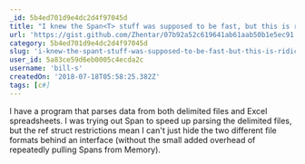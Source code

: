 ```yaml
---
_id: 5b4ed701d9e4dc2d4f97045d
title: "I knew the Span<T> stuff was supposed to be fast, but this is ridiculous!"
url: 'https://gist.github.com/Zhentar/07b92a52c619641ab61aab50b1e5ec91'
category: 5b4ed701d9e4dc2d4f97045d
slug: 'i-knew-the-spant-stuff-was-supposed-to-be-fast-but-this-is-ridiculous'
user_id: 5a83ce59d6eb0005c4ecda2c
username: 'bill-s'
createdOn: '2018-07-18T05:58:25.382Z'
tags: [c#]
---
```


I have a program that parses data from both delimited files and Excel spreadsheets. I was trying out Span to speed up parsing the delimited files, but the ref struct restrictions mean I can't just hide the two different file formats behind an interface (without the small added overhead of repeatedly pulling Spans from Memory).


